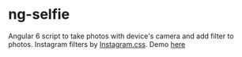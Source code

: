 
# ng-selfie
Angular 6 script to take photos with device's camera and add filter to photos. Instagram filters by [Instagram.css](https://picturepan2.github.io/instagram.css/). Demo [here](https://ng-selfie6.firebaseapp.com/)
